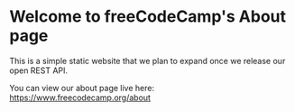 # Welcome to freeCodeCamp's About page

This is a simple static website that we plan to expand once we release our open REST API.

You can view our about page live here: https://www.freecodecamp.org/about
